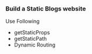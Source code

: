 ### Build a Static Blogs website

Use Following

- getStaticProps
- getStaticPath
- Dynamic Routing
